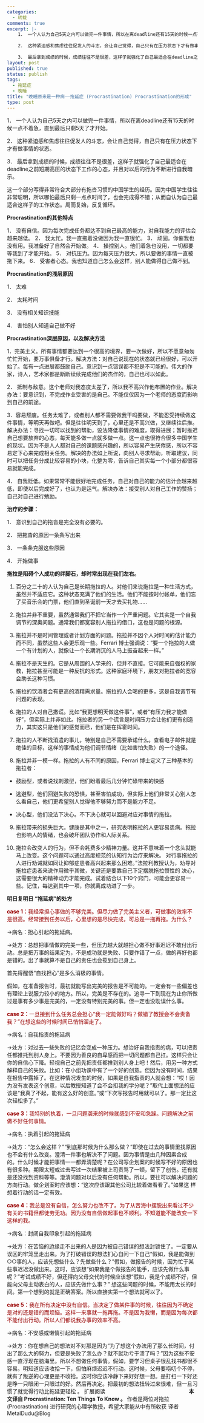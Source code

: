 ```yaml
--- 
categories: 
  - 转载
comments: true
excerpt: |-
    1． 一个人认为自己5天之内可以做完一件事情，所以在离deadline还有15天的时候一点不着急，直到最后只剩5天了才开始。
    
    2． 这种紧迫感和焦虑往往促发人的斗志，会让自己觉得，自己只有在压力状态下才有做事情的状态。
    
    3． 最后拿到成绩的时候，成绩往往不是很差，这样子就强化了自己最适合在deadline之前短期高压的状态下工作的心态，并且对以后的行为不断进行自我暗示。
layout: post
published: true
status: publish
tags: 
  - 拖延症
  - 晚睡
title: "晚睡原来是一种病——拖延症 (Procrastination) Procrastination的形成"
type: post
---
```

<div>
<strong> </strong>1． 一个人认为自己5天之内可以做完一件事情，所以在离deadline还有15天的时候一点不着急，直到最后只剩5天了才开始。

2． 这种紧迫感和焦虑往往促发人的斗志，会让自己觉得，自己只有在压力状态下才有做事情的状态。

3． 最后拿到成绩的时候，成绩往往不是很差，这样子就强化了自己最适合在deadline之前短期高压的状态下工作的心态，并且对以后的行为不断进行自我暗示。

这一个部分写得非常符合大部分有拖沓习惯的中国学生的经历。因为中国学生往往非常聪明，所以哪怕最后只剩一点点时间了，也会完成得不错；从而自认为自己最适合这样子的工作状态。周而复始，反复循环。

<strong>Procrastination的其他特点 </strong>

1． 没有自信。因为每次完成任务都达不到自己最高的能力，对自我能力的评估会越来越低。
2． 我太忙。我一直拖着没做因为我一直很忙。
3． 顽固。你催我也没有用。我准备好了自然会开始做。
4． 操控别人。他们着急也没用，一切都要等我到了才能开始。
5． 对抗压力。因为每天压力很大，所以要做的事情一直被拖下来。
6． 受害者心态。我也知道自己怎么会这样，别人能做得自己做不到。

<strong>Procrastination的浅层原因 </strong>

<strong><!--more-->
</strong>

1． 太难

2． 太耗时间

3． 没有相关知识技能

4． 害怕别人知道自己做不好

<strong>Procrastination深层原因，以及解决方法 </strong>

1．完美主义。所有事情都要达到一个很高的境界，要一次做好，所以不愿意匆匆忙忙开始，要万事俱备才行。解决方法：对自己说现在的状态就已经很好，可以开 始了。每有一点进展都鼓励自己。意识到一点错误都不犯是不可能的。伟大的作家，诗人，艺术家都是断断续续完成他们的杰作的，自己也可以如此。

2． 抵制与敌意。这个老师对我态度太差了，所以我不高兴作他布置的作业。解决办法：要意识到，不完成作业受害的是自己。不能仅仅因为一个老师的态度而影响到自己的前途。

3．容易颓废。任务太难了，或者别人都不需要做我干吗要做，不能忍受持续做这件事情，等明天再做吧。但是往往明天到了，心里还是不高兴做，又继续往后推。 解决办法：寻找一切可以找到的帮助，设法降低事情的难度，取得进展；暂时推迟自己想要放弃的心态，每天能多做一点就多做一点。这一点也很符合很多中国学生 的现状。因为不是人人都对自己的课题感兴趣的，所以容易产生厌倦感，所以不容易定下心来完成相关任务。解决的办法如上所说，向别人寻求帮助，听取建议，同 时可以把任务分成比较容易的小块，化整为零，告诉自己其实每一个小部分都很容易就能完成。

4． 自我贬低。如果常常不能很好地完成任务，自己对自己的能力的估计会越来越低，即使以后完成好了，也认为是运气。解决办法：接受别人对自己工作的赞扬；自己对自己进行勉励。

<strong>治疗的步骤： </strong>

1． 意识到自己的拖沓是完全没有必要的。

2． 把拖沓的原因一条条写出来

3． 一条条克服这些原因

4． 开始做事

<strong><strong>拖拉是阻碍个人成功的绊脚石，却时常出现在我们左右。 </strong></strong>
1. 百分之二十的人认为自己是长期拖拉的人。对他们来说拖拉是一种生活方式，虽然并不适应它。这种状态充满了他们的生活。他们不能按时付帐单，他们忘了买音乐会的门票，他们直到圣诞前一天才去买礼物……

2. 拖拉并非不重要，虽然通常我们不把它当作一个严重问题。它其实是一个自我调节的深奥问题。通常我们都宽容别人拖拉的借口，这也是问题的根源。

3. 拖拉并不是时间管理或者计划方面的问题。拖拉并不因个人对时间的估计能力而不同，虽然这些人会更乐观一些。Ferrari
博士强调说：“要一个拖拉的人做一个有计划的人，就像让一个长期消沉的人马上振奋起来一样。”

4. 拖拉不是天生的。它是从周围的人学来的，但并不直接。它可能来自强权的家教，拖拉甚至可能是一种反抗的形式。这种家庭环境下，朋友对拖拉者的宽容会助长这种习惯。

5. 拖拉的饮酒者会有更高的酒精需求量。拖拉的人会喝的更多，这是自我调节有问题的表现。

6. 拖拉的人对自己撒谎。比如“我更想明天做这件事”，或者“有压力我才能做好”，但实际上并非如此。拖拉者的另一个谎言是时间压力会让他们更有创造力，其实这只是他们的感觉而已，他们是在挥霍时间。

7. 拖拉的人不断找消遣的事儿，特别是自己不需要承诺什么。查看电子邮件就是绝佳的目标，这样的事情成为他们调节情绪（比如害怕失败）的一个途径。
8. 拖拉并非一模一样。拖拉的人有不同的原因，Ferrari 博士定义了三种基本的拖拉者：

* 鼓励型，或者说找刺激型，他们盼着最后几分钟忙碌带来的快感

* 逃避型，他们回避失败的恐惧，甚至害怕成功，但实际上他们非常关心别人怎么看自己，他们更希望别人觉得他不够努力而不是能力不足。

* 决心型，他们没法下决心。不下决心就可以回避对应对事情的拖拉。

9. 拖拉带来的损失巨大。健康是其中之一，研究表明拖拉的人更容易患病。拖拉也影响人的情绪，也会破坏团队协作和人际关系。

10. 拖拉会改变人的行为，但不会耗费多少精神力量。这并不意味着一个念头就能马上改变。这个问题可以通过高度规范的认知行为治疗来解决。
对行事拖拉的人进行劝诫就如同让抑郁症患者高兴起来那么困难。”法拉利教授认为，劝导对拖拉症患者来说作用微乎其微，关键还是要靠自己下定摆脱拖拉惯性的 决心，这需要很大的精神动力才能完成。试着结合以下10个窍门，可能会更容易一些。记住，每达到其中一项，你就离成功进了一步。

<strong>明日复明日 “拖延病”的处方 </strong>

<strong><span style="color: #990000;">case 1：</span></strong><span style="color: #990000;">我经常担心事做的不够完美。但尽力做了完美主义者，可做事的效率不是很高。经常接到任务以后，心里想的是尽快完成，可总是一拖再拖。为什么？ </span>

→病名：担心引起的拖延病。

→处方：总想把事情做的完美一些，但压力越大就越担心做不好事迟迟不敢付出行动。总是把万事的结果定为，不是成功就是失败、只要作错了一点，做的再好也都是错的。出了事就算不是自己的责任也会揽到自己身上。

首先得醒悟“自找担心”是多么消极的事情。

假如，在准备报告时，最初就能写出完美的报告是不可能的。一定会有一些偏差也有理论上说服力较小的地方。所以，完美是不存在的。追寻一下到现在为止你所做过是事有多少事是完美的，一定没有特别完美的事。但一定也没耽误什么事。

<strong><span style="color: #990000;">case 2：</span></strong><span style="color: #990000;">一旦接到什么任务总会担心“我一定能做好吗？做错了教授会不会责备我？”在想这些的时候时间已悄悄溜走了。 </span>

→病名：自我指责的拖延病

→处方：对过去一些失败的记忆会变成一种压力。想治好自我指责的病，可以把责任都推托到别人身上。不要因为善良的自卑感而把一切问题都自己扛。这样只会让 你的自信心下降。轻视自己之前先把责任都推到别人身上吧！然后，用另一种方式解释自己的失败。比如：在小组功课中有了一个好的创意。但因为没有时间，结果 在报告中露掉了。在这种情况发生的时候，如果是自我指责的人就会想：“哎！因为没有发表这个创意，以后教授知道了会不会扣我的学分呢？”取代上面想法的应 该是“我真了不起，能有这么好的创意。”或“下次写报告时用就可以了。那一定比这次轻松多了。”

<strong><span style="color: #990000;">case 3：</span></strong><span style="color: #990000;">我特别的执着，一旦问题袭来的时候就感到不安和急躁。问题解决之前做不好任何事情。 </span>

→病名：执着引起的拖延病

→处方：“怎么会这样？”“到底那时候为什么那么做？”即使在过去的事情里找原因也不会有什么改变。澄清一件事也解决不了问题。因为事情是由几种因素合成 的。什么时候才能把事情一一都弄清楚呢？在公司写企划案的时候写不好的原因也有很多种。期限太短或过去写过一次结果被上司责骂了一顿，留下了创伤。还有就 是还没找到资料等等。澄清问题对以后没有任何帮助。所以，要往可以解决问题的方向行动。做企划案时应该想：“这次应该跟其他公司比较着做看看了。”如果这 样想着行动的话一定有效。

<strong><span style="color: #990000;">case 4：</span></strong><span style="color: #990000;">我总是没有自信，怎么努力也改不了。为了从苦海中摆脱出来看过不少有关的书籍但都徒劳无功。因为没有自信做起事也不顺利。不知道能不能改变一下这样的我。 </span>

→病名：封闭自我印象引起的拖延病

→处方：在苦恼的边缘走不出来的人是因为被自己错误的想法封锁住了。一定要从误区的牢笼里走出来。为了打破错误的想法扪心自问一下自己“假如，我是能做到 ○○事的人，应该先想些什么？先做些什么？”假如，做报告的时候，因为忙于某些事迟迟没做出来。这时，应该想“如果我是个做报告的能手，应该先做什么事 呢？”考试成绩不好，但还得向父母交代的时候应该想“假如，我是个成绩不好，但能向父母主动表白的人，应该先做什么事？”
想这些问题的时候，不能用太长的时间。第一个想到的就是正确答案。所以直接实第一个想法就可以了。

<strong><span style="color: #990000;">case 5：</span></strong><span style="color: #990000;">我在所有决定中没有自信。当决定了做某件事的时候，往往因为不确定是对的还是错的而烦恼。这样一来事就一拖再拖。不是因为我懒，而是因为每次都不能付出行动。所以人们都说我办事的效率不高。 </span>

→病名：不安感或懒惰引起的拖延病

→处方：你在想自己的想法对不对那是因为“为了想这个办法用了那么长时间，付出了那么大的努力，但要是失败了怎么办？就不就功亏于溃了吗？”因为这些不安 感一直浮现在脑海里。所以不想做任何事情。假如，要学习但桌子很乱找书都很不容易。明知道应该收拾一下，但怕麻烦迟迟不行动。这时候，父母要唠叨个不停， 就有了叛逆的心理更是不收拾。这时你应该冷静下来好好想一想。是打扫一下好还是睁一只眼闭一只眼过的好。然后再决定。把最初的想法扭转过来很难，但一旦习 惯了就觉得行动比拖延更轻松 。
扩展阅读                                                         <strong>本文译自 Procrastination: Ten Things To Know 。 </strong>
作者是两位对拖拉 (Procrastination) 进行研究的心理学教授，希望大家能从中有所收获
译者MetalDudu@Blog

</div>
